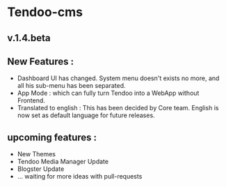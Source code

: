 Tendoo-cms
=========
v.1.4.beta
---------

New Features :
--------------
- Dashboard UI has changed. System menu doesn't exists no more, and all his sub-menu has been separated.
- App Mode : which can fully turn Tendoo into a WebApp without Frontend.
- Translated to english : This has been decided by Core team. English is now set as default language for future releases.

upcoming features :
-------------------

- New Themes
- Tendoo Media Manager Update
- Blogster Update
- ... waiting for more ideas with pull-requests

